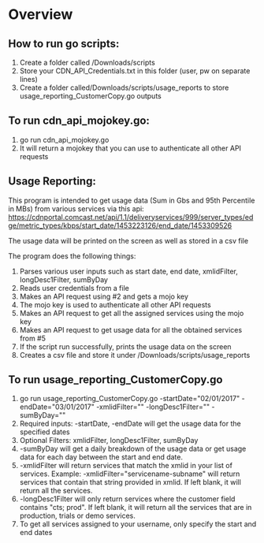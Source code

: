 # Overview

## How to run go scripts:
1. Create a folder called /Downloads/scripts
2. Store your CDN_API_Credentials.txt in this folder (user, pw on separate lines)
3. Create a folder called/Downloads/scripts/usage_reports to store usage_reporting_CustomerCopy.go outputs

## To run cdn_api_mojokey.go:
1. go run cdn_api_mojokey.go
2. It will return a mojokey that you can use to authenticate all other API requests

## Usage Reporting:
This program is intended to get usage data (Sum in Gbs and 95th Percentile in MBs) from various services via this api: https://cdnportal.comcast.net/api/1.1/deliveryservices/999/server_types/edge/metric_types/kbps/start_date/1453223126/end_date/1453309526

The usage data will be printed on the screen as well as stored in a csv file

The program does the following things:
1. Parses various user inputs such as start date, end date, xmlidFilter, longDesc1Filter, sumByDay
2. Reads user credentials from a file
3. Makes an API request using #2 and gets a mojo key
4. The mojo key is used to authenticate all other API requests
5. Makes an API request to get all the assigned services using the mojo key
6. Makes an API request to get usage data for all the obtained services from #5
7. If the script run successfully, prints the usage data on the screen
8. Creates a csv file and store it under /Downloads/scripts/usage_reports

## To run usage_reporting_CustomerCopy.go
1. go run usage_reporting_CustomerCopy.go -startDate="02/01/2017" -endDate="03/01/2017" -xmlidFilter="" -longDesc1Filter="" -sumByDay=""
2. Required inputs: -startDate, -endDate will get the usage data for the specified dates
3. Optional Filters: xmlidFilter, longDesc1Filter, sumByDay
4. -sumByDay will get a daily breakdown of the usage data or get usage data for each day between the start and end date.
5. -xmlidFilter will return services that match the xmlid in your list of services. Example: -xmlidFilter="servicename-subname" will return services that contain that string provided in xmlid. If left blank, it will return all the services.
6. -longDesc1Filter will only return services where the customer field contains "cts; prod". If left blank, it will return all the services that are in production, trials or demo services.
7. To get all services assigned to your username, only specify the start and end dates
